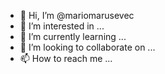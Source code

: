 - 👋 Hi, I’m @mariomarusevec
- 👀 I’m interested in ...
- 🌱 I’m currently learning ...
- 💞️ I’m looking to collaborate on ...
- 📫 How to reach me ...

<!---
mariomarusevec/mariomarusevec is a ✨ special ✨ repository because its `README.md` (this file) appears on your GitHub profile.
You can click the Preview link to take a look at your changes.
--->
